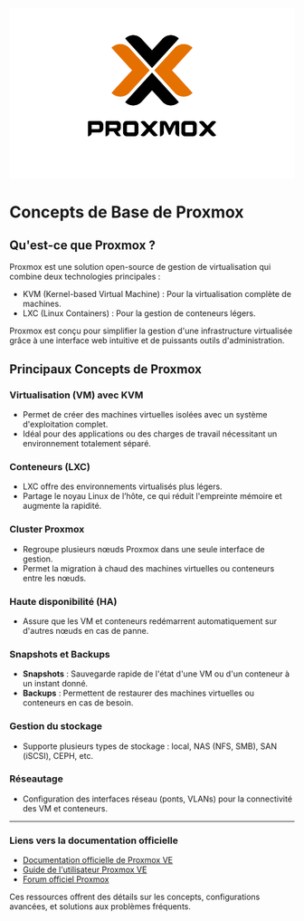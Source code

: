 <p align="center">
    <img src="img/proxmox.png" style="width: 1000px;" />
</p>

# Concepts de Base de Proxmox

## Qu'est-ce que Proxmox ?
Proxmox est une solution open-source de gestion de virtualisation qui combine deux technologies principales :

- KVM (Kernel-based Virtual Machine) : Pour la virtualisation complète de machines.
- LXC (Linux Containers) : Pour la gestion de conteneurs légers.

Proxmox est conçu pour simplifier la gestion d'une infrastructure virtualisée grâce à une interface web intuitive et de puissants outils d'administration.

## Principaux Concepts de Proxmox

### Virtualisation (VM) avec KVM
- Permet de créer des machines virtuelles isolées avec un système d'exploitation complet.
- Idéal pour des applications ou des charges de travail nécessitant un environnement totalement séparé.

### Conteneurs (LXC)
- LXC offre des environnements virtualisés plus légers.
- Partage le noyau Linux de l’hôte, ce qui réduit l'empreinte mémoire et augmente la rapidité.

### Cluster Proxmox
- Regroupe plusieurs nœuds Proxmox dans une seule interface de gestion.
- Permet la migration à chaud des machines virtuelles ou conteneurs entre les nœuds.

### Haute disponibilité (HA)
- Assure que les VM et conteneurs redémarrent automatiquement sur d'autres nœuds en cas de panne.

### Snapshots et Backups
- **Snapshots** : Sauvegarde rapide de l'état d'une VM ou d'un conteneur à un instant donné.
- **Backups** : Permettent de restaurer des machines virtuelles ou conteneurs en cas de besoin.

### Gestion du stockage
- Supporte plusieurs types de stockage : local, NAS (NFS, SMB), SAN (iSCSI), CEPH, etc.

### Réseautage
- Configuration des interfaces réseau (ponts, VLANs) pour la connectivité des VM et conteneurs.

---
### Liens vers la documentation officielle

- [Documentation officielle de Proxmox VE](https://pve.proxmox.com/wiki/Main_Page)
- [Guide de l'utilisateur Proxmox VE](https://pve.proxmox.com/pve-docs/)
- [Forum officiel Proxmox](https://forum.proxmox.com/)

Ces ressources offrent des détails sur les concepts, configurations avancées, et solutions aux problèmes fréquents.


